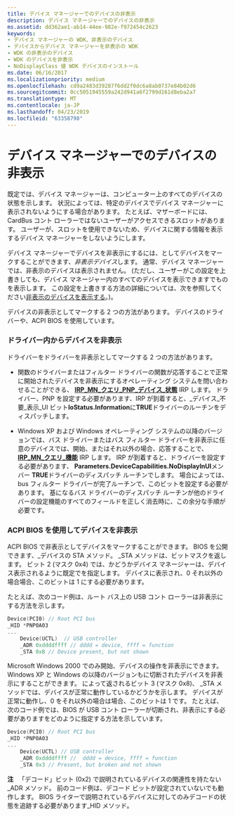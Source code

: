 ```yaml
---
title: デバイス マネージャーでのデバイスの非表示
description: デバイス マネージャーでのデバイスの非表示
ms.assetid: dd362ae1-ab14-44ee-982e-f972454c2623
keywords:
- デバイス マネージャーの WDK、非表示のデバイス
- デバイスからデバイス マネージャーを非表示の WDK
- WDK の非表示のデバイス
- WDK のデバイスを非表示
- NoDisplayClass 値 WDK デバイスのインストール
ms.date: 06/16/2017
ms.localizationpriority: medium
ms.openlocfilehash: cd9a2483d39287f6dd2f0dc6a8ab0737e84b02d6
ms.sourcegitcommit: 0cc5051945559a242d941a6f2799d161d8eba2a7
ms.translationtype: MT
ms.contentlocale: ja-JP
ms.lasthandoff: 04/23/2019
ms.locfileid: "63358798"
---
```

# <a name="hiding-devices-from-device-manager"></a>デバイス マネージャーでのデバイスの非表示


既定では、デバイス マネージャーは、コンピューター上のすべてのデバイスの状態を示します。 状況によっては、特定のデバイスでデバイス マネージャーに表示されないようにする場合があります。 たとえば、マザーボードには、CardBus コント ローラーではないユーザーがアクセスできるスロットがあります。 ユーザーが、スロットを使用できないため、デバイスに関する情報を表示するデバイス マネージャーをしないようにします。

デバイス マネージャーでデバイスを非表示にするには、としてデバイスをマークすることができます、*非表示デバイス*します。 通常、デバイス マネージャーでは、非表示のデバイスは表示されません。 (ただし、ユーザーがこの設定を上書きしても、デバイス マネージャー内のすべてのデバイスを表示できますでものを表示します。 この設定を上書きする方法の詳細については、次を参照してください[非表示のデバイスを表示する](https://msdn.microsoft.com/library/windows/hardware/ff553955)。)。

デバイスの非表示としてマークする 2 つの方法があります。 デバイスのドライバーや、ACPI BIOS を使用しています。

### <a name="hiding-devices-from-within-a-driver"></a>ドライバー内からデバイスを非表示

ドライバーをドライバーを非表示としてマークする 2 つの方法があります。

-   関数のドライバーまたはフィルター ドライバーの関数が応答することで正常に開始されたデバイスを非表示にするオペレーティング システムを問い合わせることができる、 [ **IRP\_MN\_クエリ\_PNP\_デバイス\_状態**](https://msdn.microsoft.com/library/windows/hardware/ff551698) IRP します。 ドライバー、PNP を設定する必要があります、IRP が到着すると、\_デバイス\_不要\_表示\_UI ビット**IoStatus.Information**に**TRUE**ドライバーのルーチンをディスパッチします。

-   Windows XP および Windows オペレーティング システムの以降のバージョンでは、バス ドライバーまたはバス フィルター ドライバーを非表示に任意のデバイスでは、開始、またはそれ以外の場合、応答することで、 [ **IRP\_MN\_クエリ\_機能**](https://msdn.microsoft.com/library/windows/hardware/ff551664) IRP します。 IRP が到着すると、ドライバーを設定する必要があります、 **Parameters.DeviceCapabilities.NoDisplayInUI**メンバー **TRUE**ドライバーのディスパッチ ルーチンでします。 場合によっては、bus フィルター ドライバーが完了ルーチンで、このビットを設定する必要があります。 基になるバス ドライバーのディスパッチ ルーチンが他のドライバーの設定機能のすべてのフィールドを正しく消去時に、この余分な手順が必要です。

### <a name="hiding-devices-by-using-the-acpi-bios"></a>ACPI BIOS を使用してデバイスを非表示

ACPI BIOS で非表示としてデバイスをマークすることができます。 BIOS を公開できます、\_デバイスの STA メソッド。 \_STA メソッドは、ビットマスクを返します。 ビット 2 (マスク 0x4) では、かどうかデバイス マネージャーは、デバイス表示されるように既定でを指定します。 デバイスに表示され、0 それ以外の場合場合、このビットは 1 にする必要があります。

たとえば、次のコード例は、ルート バス上の USB コント ローラーは非表示にする方法を示します。

```cpp
Device(PCI0) // Root PCI bus
_HID *PNP0A03 
...
    Device(UCTL)  // USB controller
    _ADR 0xddddffff // dddd = device, ffff = function
    _STA 0xB // Device present, but not shown
```

Microsoft Windows 2000 でのみ開始、デバイスの操作を非表示にできます。 Windows XP と Windows の以降のバージョンもに切断されたデバイスを非表示にすることができます。 によって返されるビット 3 (マスク 0x8)、 \_STA メソッドでは、デバイスが正常に動作しているかどうかを示します。 デバイスが正常に動作し、0 をそれ以外の場合は場合、このビットは 1 です。 たとえば、次のコード例では、BIOS が USB コント ローラーが切断され、非表示にする必要がありますをどのように指定する方法を示しています。

```cpp
Device(PCI0) // Root PCI bus 
_HID *PNP0A03 
...
    Device(UCTL) // USB controller
    _ADR 0xddddffff //  dddd = device, ffff = function
    _STA 0x3 // Present, but broken and not shown 
```

**注**   「デコード」ビット (0x2) で説明されているデバイスの関連性を持たない\_ADR メソッド。 前のコード例は、デコード ビットが設定されていないでも動作します。 BIOS ライターで説明されているデバイスに対してのみデコードの状態を追跡する必要があります\_HID メソッド。

 

 

 




